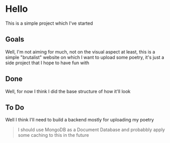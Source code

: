 # Hello

This is a simple project which I've started

## Goals

Well, I'm not aiming for much, not on the visual aspect at least, this is a simple "brutalist" website on which I want to upload some poetry, it's just a side project that I hope to have fun with

## Done

Well, for now I think I did the base structure of how it'll look

## To Do

Well I think I'll need to build a backend mostly for uploading my poetry

> I should use MongoDB as a Document Database and probabbly apply some caching to this in the future
